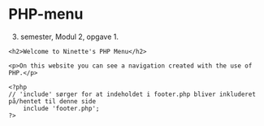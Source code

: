 # PHP-menu
3. semester, Modul 2, opgave 1.

<!doctype html>
<html>
<head>
<meta charset="utf-8">
<title>Ninette's PHP Menu</title>
<link rel="stylesheet" type="text/css" href="style.css">
</head>

<body>
	<?php
	// 'include' sørger for at indeholdet i menu.php bliver inkluderet på/hentet til denne side
		include 'menu.php';
	?>
    
    <h2>Welcome to Ninette's PHP Menu</h2>
    
    <p>On this website you can see a navigation created with the use of PHP.</p>
    
    <?php
	// 'include' sørger for at indeholdet i footer.php bliver inkluderet på/hentet til denne side
		include 'footer.php';
	?>
</body>
</html>
